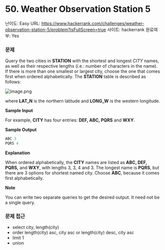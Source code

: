 # 50. Weather Observation Station 5

난이도: Easy
URL: https://www.hackerrank.com/challenges/weather-observation-station-5/problem?isFullScreen=true
사이트: hackerrank
완료여부: Yes

### 문제

Query the two cities in **STATION** with the shortest and longest *CITY* names, as well as their respective lengths (i.e.: number of characters in the name). If there is more than one smallest or largest city, choose the one that comes first when ordered alphabetically. The **STATION** table is described as follows:

![image.png](50%20Weather%20Observation%20Station%205%20150bdab6415180feaeb2fe1a2b953663/image.png)

where **LAT_N** is the northern latitude and **LONG_W** is the western longitude.

**Sample Input**

For example, **CITY** has four entries: **DEF, ABC, PQRS** and **WXY**.

**Sample Output**

```sql
ABC 3
PQRS 4
```

**Explanation**

When ordered alphabetically, the **CITY** names are listed as **ABC, DEF, PQRS,** and **WXY**, with lengths 3, 3, 4 and 3. The longest name is **PQRS**, but there are 3 options for shortest named city. Choose **ABC**, because it comes first alphabetically.

**Note**

You can write two separate queries to get the desired output. It need not be a single query.

### 문제 접근

- select city, length(city)
- order length(city) asc, city asc or length(city) desc, city asc
- limit 1
- union
